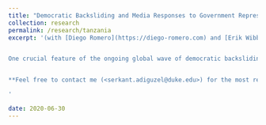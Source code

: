 ```yaml
---
title: "Democratic Backsliding and Media Responses to Government Repression of Journalism: Machine Learning Evidence from Tanzania "
collection: research
permalink: /research/tanzania
excerpt: '(with [Diego Romero](https://diego-romero.com) and [Erik Wibbels](https://sites.duke.edu/wibbels/)), *Working Paper* 


One crucial feature of the ongoing global wave of democratic backsliding is that aspiring autocrats seek to influence the media, oftentimes through legal restrictions on the press and social media. Yet little research has examined how formal and social media respond to those legal restrictions targeting the free flow of information. We develop an original argument linking key characteristics of media sources to the regulatory environment and examine how the content and sentiment of their coverage responds to restrictive media laws. We test our claims using an enormous corpus of electronic media in Tanzania and employ two state-of-the-art neural network models to classify the topics and sentiment of news stories. We then estimate diff-in-diff models exploiting a significant legal change that targeted media houses. We find that critical news sources censor the tone of their coverage, even as they continue to cover the same issues; we also find that international news sources are unable to fill the hole left by a critical domestic press. The paper sheds light on the conditions under which the press can be resilient in the face of legal threats.


**Feel free to contact me (<serkant.adiguzel@duke.edu>) for the most recent draft**

'

date: 2020-06-30
---
```


